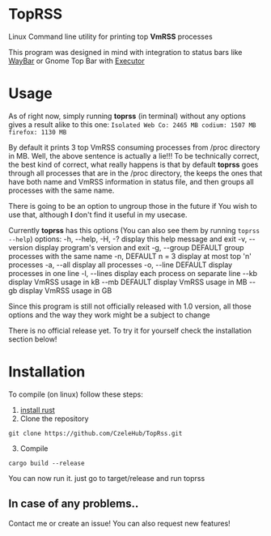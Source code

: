 # TopRSS

Linux Command line utility for printing top **VmRSS** processes

This program was designed in mind with integration to status bars like [WayBar](https://github.com/Alexays/Waybar/) or Gnome Top Bar with [Executor](https://extensions.gnome.org/extension/2932/executor/)

# Usage

As of right now, simply running **toprss** (in terminal) without any options gives a result alike to this one:
`Isolated Web Co: 2465 MB codium: 1507 MB firefox: 1130 MB` 

By default it prints 3 top VmRSS consuming processes from /proc directory in MB.
Well, the above sentence is actually a lie!!!
To be technically correct, the best kind of correct,
what really happens is that by default **toprss**
goes through all processes that are in the /proc directory,
the keeps the ones that have both name and VmRSS information in status file,
and then groups all processes with the same name.

There is going to be an option to ungroup those in the future
if You wish to use that, although **I** don't find it useful in my usecase.

Currently **toprss** has this options (You can also see them by running `toprss --help`)
options:
  -h, --help, -H, -?                 display this help message and exit
  -v, --version                      display program's version and exit
  -g, --group        DEFAULT         group processes with the same name
  -n,                DEFAULT n = 3   display at most top 'n' processes
  -a, --all                          display all processes
  -o, --line         DEFAULT         display processes in one line 
  -l, --lines                        display each process on separate line
      --kb                           display VmRSS usage in kB
      --mb           DEFAULT         display VmRSS usage in MB
      --gb                           display VmRSS usage in GB

Since this program is still not officially released with 1.0 version, all those options and the way they work might be a subject to change

There is no official release yet.
To try it for yourself check the installation section below!

# Installation

To compile (on linux) follow these steps:
1. [install rust](https://www.rust-lang.org/tools/install)
2. Clone the repository
```
git clone https://github.com/CzeleHub/TopRss.git
```
3. Compile
```
cargo build --release
```

You can now run it. just go to target/release and run toprss

## In case of any problems..

Contact me or create an issue!
You can also request new features!